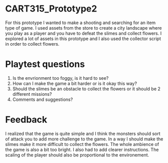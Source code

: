 # CART315_Prototype2
 
For this prototype I wanted to make a shooting and searching for an item type of game. I used assets from the store to create a city landscape where you play as a player and you have to defeat the slimes and collect flowers. I explored a lot of assets in this prototype and I also used the collector script in order to collect flowers.


# Playtest questions

1. Is the envrionment too foggy, is it hard to see?
2. How can I make the game a bit harder or is it okay this way?
3. Should the slimes be an obstacle to collect the flowers or it should be 2 different missions? 
4. Comments and suggestions?

# Feedback

I realized that the game is quite simple and I think the monsters should sort of attack you to add more challenge to the game. In a way I should make the slimes make it more difficult to collect the flowers. The whole ambience of the game is also a bit too bright. I also had to add clearer instructions. The scaling of the player should also be proportional to the environement.
